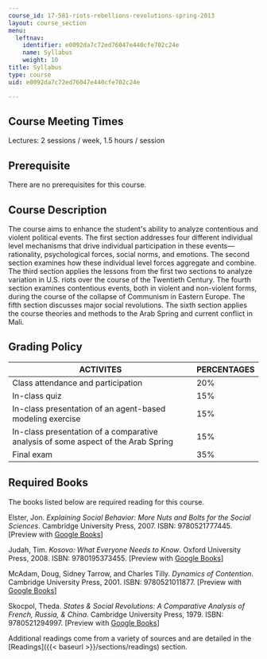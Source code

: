 ```yaml
---
course_id: 17-581-riots-rebellions-revolutions-spring-2013
layout: course_section
menu:
  leftnav:
    identifier: e0092da7c72ed76047e440cfe702c24e
    name: Syllabus
    weight: 10
title: Syllabus
type: course
uid: e0092da7c72ed76047e440cfe702c24e

---
```


Course Meeting Times
--------------------

Lectures: 2 sessions / week, 1.5 hours / session

Prerequisite
------------

There are no prerequisites for this course.

Course Description
------------------

The course aims to enhance the student's ability to analyze contentious and violent political events. The first section addresses four different individual level mechanisms that drive individual participation in these events—rationality, psychological forces, social norms, and emotions. The second section examines how these individual level forces aggregate and combine. The third section applies the lessons from the first two sections to analyze variation in U.S. riots over the course of the Twentieth Century. The fourth section examines contentious events, both in violent and non-violent forms, during the course of the collapse of Communism in Eastern Europe. The fifth section discusses major social revolutions. The sixth section applies the course theories and methods to the Arab Spring and current conflict in Mali.

Grading Policy
--------------

| ACTIVITES | PERCENTAGES |
| --- | --- |
| Class attendance and participation | 20% |
| In-class quiz | 15% |
| In-class presentation of an agent-based modeling exercise | 15% |
| In-class presentation of a comparative analysis of some aspect of the Arab Spring | 15% |
| Final exam | 35% 

Required Books
--------------

The books listed below are required reading for this course.

Elster, Jon. _Explaining Social Behavior: More Nuts and Bolts for the Social Sciences_. Cambridge University Press, 2007. ISBN: 9780521777445. \[Preview with [Google Books](http://books.google.com/books?id=AjnRGYuCbU8C&printsec=frontcover)\]

Judah, Tim. _Kosovo: What Everyone Needs to Know_. Oxford University Press, 2008. ISBN: 9780195373455. \[Preview with [Google Books](http://books.google.com/books?id=ohz2WtWRapAC&printsec=frontcover)\]

McAdam, Doug, Sidney Tarrow, and Charles Tilly. _Dynamics of Contention_. Cambridge University Press, 2001. ISBN: 9780521011877. \[Preview with [Google Books](http://books.google.com/books?id=02x7T96LIMcC&printsec=frontcover)\]

Skocpol, Theda. _States & Social Revolutions: A Comparative Analysis of French, Russia, & China_. Cambridge University Press, 1979. ISBN: 9780521294997. \[Preview with [Google Books](http://books.google.com/books?id=so0gddc0w3UC&printsec=frontcover)\]

Additional readings come from a variety of sources and are detailed in the [Readings]({{< baseurl >}}/sections/readings) section.